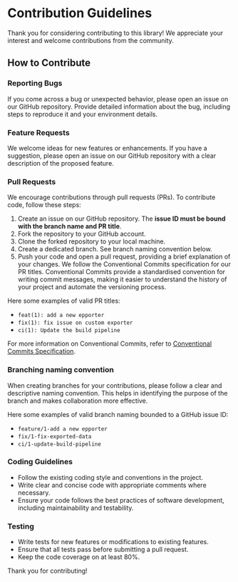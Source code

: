 # Contribution Guidelines

Thank you for considering contributing to this library! We appreciate your interest and welcome contributions from the community.

## How to Contribute

### Reporting Bugs

If you come across a bug or unexpected behavior, please open an issue on our GitHub repository. Provide detailed information about the bug, including steps to reproduce it and your environment details.

### Feature Requests

We welcome ideas for new features or enhancements. If you have a suggestion, please open an issue on our GitHub repository with a clear description of the proposed feature.

### Pull Requests

We encourage contributions through pull requests (PRs). To contribute code, follow these steps:

1. Create an issue on our GitHub repository. The **issue ID must be bound with the branch name and PR title**.
1. Fork the repository to your GitHub account.
2. Clone the forked repository to your local machine.
3. Create a dedicated branch. See branch naming convention below.
4. Push your code and open a pull request, providing a brief explanation of your changes. 
We follow the Conventional Commits specification for our PR titles. Conventional Commits provide a standardised convention for writing commit messages, making it easier to understand the history of your project and automate the versioning process.

Here some examples of valid PR titles:
- `feat(1): add a new epporter`
- `fix(1): fix issue on custom exporter`
- `ci(1): Update the build pipeline`

For more information on Conventional Commits, refer to [Conventional Commits Specification](https://www.conventionalcommits.org/en/v1.0.0/).

### Branching naming convention

When creating branches for your contributions, please follow a clear and descriptive naming convention. This helps in identifying the purpose of the branch and makes collaboration more effective.

Here some examples of valid branch naming bounded to a GitHub issue ID:

- `feature/1-add a new epporter`
- `fix/1-fix-exported-data`
- `ci/1-update-build-pipeline`

### Coding Guidelines

- Follow the existing coding style and conventions in the project.
- Write clear and concise code with appropriate comments where necessary.
- Ensure your code follows the best practices of software development, including maintainability and testability.

### Testing

- Write tests for new features or modifications to existing features.
- Ensure that all tests pass before submitting a pull request.
- Keep the code coverage on at least 80%.

Thank you for contributing!

